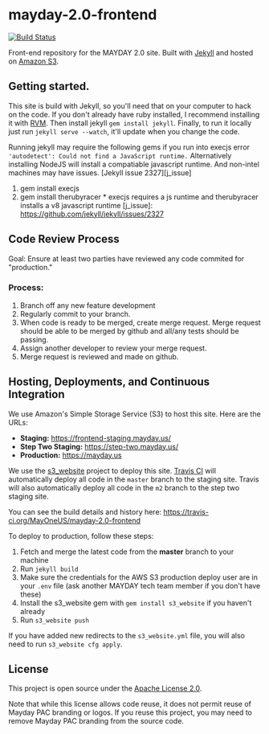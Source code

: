 # mayday-2.0-frontend

[![Build Status](https://travis-ci.org/MayOneUS/mayday-2.0-onboarding.svg?branch=master)](https://travis-ci.org/MayOneUS/mayday-2.0-onboarding)

Front-end repository for the MAYDAY 2.0 site. Built with [Jekyll](http://jekyllrb.com/) and hosted on [Amazon S3](http://aws.amazon.com/s3/).

## Getting started.

This site is build with Jekyll, so you'll need that on your computer to hack on the code.  If you don't already have ruby installed, I recommend installing it with [RVM](https://rvm.io/rvm/install).  Then install jekyll `gem install jekyll`. Finally, to run it locally just run `jekyll serve --watch`, it'll update when you change the code. 

Running jekyll may require the following gems if you run into execjs error `'autodetect': Could not find a JavaScript runtime.` Alternatively installing NodeJS will install a compatiable javascript runtime. And non-intel machines may have issues. [Jekyll issue 2327][j_issue]
  1. gem install execjs
  1. gem install therubyracer
    * execjs requires a js runtime and therubyracer installs a v8 javascript runtime
  [j_issue]: https://github.com/jekyll/jekyll/issues/2327

## Code Review Process

Goal: Ensure at least two parties have reviewed any code commited for "production."

### Process:
1. Branch off any new feature development 
2. Regularly commit to your branch.
3. When code is ready to be merged, create merge request.  Merge request should be able to be merged by github and all/any tests should be passing.
4. Assign another developer to review your merge request.
5. Merge request is reviewed and made on github.

## Hosting, Deployments, and Continuous Integration

We use Amazon's Simple Storage Service (S3) to host this site. Here are the URLs:

- **Staging:** https://frontend-staging.mayday.us/
- **Step Two Staging:** https://step-two.mayday.us/
- **Production:** https://mayday.us

We use the [s3_website](https://github.com/laurilehmijoki/s3_website) project to deploy this site. [Travis CI](https://travis-ci.org/) will automatically deploy all code in the `master` branch to the staging site. Travis will also automatically deploy all code in the `m2` branch to the step two staging site.

You can see the build details and history here: https://travis-ci.org/MayOneUS/mayday-2.0-frontend

To deploy to production, follow these steps:

1. Fetch and merge the latest code from the **master** branch to your machine
1. Run `jekyll build`
1. Make sure the credentials for the AWS S3 production deploy user are in your `.env` file (ask another MAYDAY tech team member if you don't have these)
1. Install the s3_website gem with `gem install s3_website` if you haven't already
1. Run `s3_website push`

If you have added new redirects to the `s3_website.yml` file, you will also need to run `s3_website cfg apply`.

## License

This project is open source under the [Apache License 2.0](LICENSE).

Note that while this license allows code reuse, it does not permit reuse of Mayday PAC branding or logos. If you reuse this project, you may need to remove Mayday PAC branding from the source code.
